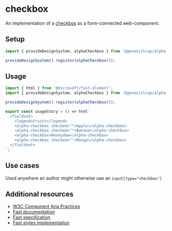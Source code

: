 # checkbox

An implementation of a [checkbox](https://developer.mozilla.org/en-US/docs/Web/HTML/Element/Input/checkbox) as a form-connected web-component.

## Setup

```ts
import { provideDesignSystem, alphaCheckbox } from '@genesislcap/alpha-design-system';

provideDesignSystem().register(alphaCheckbox());
```

## Usage

```js preview-story
import { html } from '@microsoft/fast-element';
import { provideDesignSystem, alphaCheckbox } from '@genesislcap/alpha-design-system';

provideDesignSystem().register(alphaCheckbox());

export const usageStory = () => html`
  <fieldset>
    <legend>Fruits</legend>
    <alpha-checkbox checked="">Apple</alpha-checkbox>
    <alpha-checkbox checked="">Banana</alpha-checkbox>
    <alpha-checkbox>Honeydew</alpha-checkbox>
    <alpha-checkbox checked="">Mango</alpha-checkbox>
  </fieldset>
`;
```

## Use cases

Used anywhere an author might otherwise use an `input[type="checkbox"]`

## Additional resources

- [W3C Component Aria Practices](https://w3c.github.io/aria-practices/#checkbox)
- [Fast documentation](https://github.com/microsoft/fast/blob/master/packages/web-components/fast-foundation/src/checkbox/README.md)
- [Fast specification](https://github.com/microsoft/fast/blob/master/packages/web-components/fast-foundation/src/checkbox/checkbox.spec.md)
- [Fast styles implementation](https://github.com/microsoft/fast/blob/master/packages/web-components/fast-components/src/checkbox/checkbox.styles.ts)
